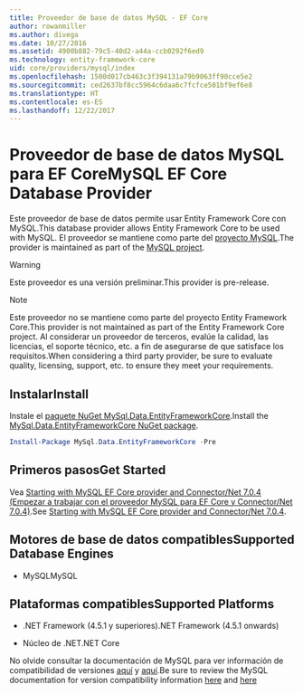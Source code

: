 ```yaml
---
title: Proveedor de base de datos MySQL - EF Core
author: rowanmiller
ms.author: divega
ms.date: 10/27/2016
ms.assetid: 4900b882-79c5-40d2-a44a-ccb0292f6ed9
ms.technology: entity-framework-core
uid: core/providers/mysql/index
ms.openlocfilehash: 1500d017cb463c3f394131a79b9063ff90cce5e2
ms.sourcegitcommit: ced2637bf8cc5964c6daa6c7fcfce501bf9ef6e8
ms.translationtype: HT
ms.contentlocale: es-ES
ms.lasthandoff: 12/22/2017
---
```

# <a name="mysql-ef-core-database-provider"></a><span data-ttu-id="9b215-102">Proveedor de base de datos MySQL para EF Core</span><span class="sxs-lookup"><span data-stu-id="9b215-102">MySQL EF Core Database Provider</span></span>

<span data-ttu-id="9b215-103">Este proveedor de base de datos permite usar Entity Framework Core con MySQL.</span><span class="sxs-lookup"><span data-stu-id="9b215-103">This database provider allows Entity Framework Core to be used with MySQL.</span></span> <span data-ttu-id="9b215-104">El proveedor se mantiene como parte del [proyecto MySQL](http://dev.mysql.com).</span><span class="sxs-lookup"><span data-stu-id="9b215-104">The provider is maintained as part of the [MySQL project](http://dev.mysql.com).</span></span>

> [!WARNING]  
> <span data-ttu-id="9b215-105">Este proveedor es una versión preliminar.</span><span class="sxs-lookup"><span data-stu-id="9b215-105">This provider is pre-release.</span></span>

> [!NOTE]  
> <span data-ttu-id="9b215-106">Este proveedor no se mantiene como parte del proyecto Entity Framework Core.</span><span class="sxs-lookup"><span data-stu-id="9b215-106">This provider is not maintained as part of the Entity Framework Core project.</span></span> <span data-ttu-id="9b215-107">Al considerar un proveedor de terceros, evalúe la calidad, las licencias, el soporte técnico, etc. a fin de asegurarse de que satisface los requisitos.</span><span class="sxs-lookup"><span data-stu-id="9b215-107">When considering a third party provider, be sure to evaluate quality, licensing, support, etc. to ensure they meet your requirements.</span></span>

## <a name="install"></a><span data-ttu-id="9b215-108">Instalar</span><span class="sxs-lookup"><span data-stu-id="9b215-108">Install</span></span>

<span data-ttu-id="9b215-109">Instale el [paquete NuGet MySql.Data.EntityFrameworkCore](https://www.nuget.org/packages/MySql.Data.EntityFrameworkCore).</span><span class="sxs-lookup"><span data-stu-id="9b215-109">Install the [MySql.Data.EntityFrameworkCore NuGet package](https://www.nuget.org/packages/MySql.Data.EntityFrameworkCore).</span></span>

``` powershell
Install-Package MySql.Data.EntityFrameworkCore -Pre
```

## <a name="get-started"></a><span data-ttu-id="9b215-110">Primeros pasos</span><span class="sxs-lookup"><span data-stu-id="9b215-110">Get Started</span></span>

<span data-ttu-id="9b215-111">Vea [Starting with MySQL EF Core provider and Connector/Net 7.0.4 (Empezar a trabajar con el proveedor MySQL para EF Core y Connector/Net 7.0.4)](http://insidemysql.com/howto-starting-with-mysql-ef-core-provider-and-connectornet-7-0-4/).</span><span class="sxs-lookup"><span data-stu-id="9b215-111">See [Starting with MySQL EF Core provider and Connector/Net 7.0.4](http://insidemysql.com/howto-starting-with-mysql-ef-core-provider-and-connectornet-7-0-4/).</span></span>

## <a name="supported-database-engines"></a><span data-ttu-id="9b215-112">Motores de base de datos compatibles</span><span class="sxs-lookup"><span data-stu-id="9b215-112">Supported Database Engines</span></span>

* <span data-ttu-id="9b215-113">MySQL</span><span class="sxs-lookup"><span data-stu-id="9b215-113">MySQL</span></span>

## <a name="supported-platforms"></a><span data-ttu-id="9b215-114">Plataformas compatibles</span><span class="sxs-lookup"><span data-stu-id="9b215-114">Supported Platforms</span></span>

* <span data-ttu-id="9b215-115">.NET Framework (4.5.1 y superiores)</span><span class="sxs-lookup"><span data-stu-id="9b215-115">.NET Framework (4.5.1 onwards)</span></span>

* <span data-ttu-id="9b215-116">Núcleo de .NET</span><span class="sxs-lookup"><span data-stu-id="9b215-116">.NET Core</span></span>

<span data-ttu-id="9b215-117">No olvide consultar la documentación de MySQL para ver información de compatibilidad de versiones [aquí](https://dev.mysql.com/doc/connector-net/en/connector-net-versions.html) y [aquí](https://dev.mysql.com/doc/connector-net/en/connector-net-entityframework-core.html).</span><span class="sxs-lookup"><span data-stu-id="9b215-117">Be sure to review the MySQL documentation for version compatibility information [here](https://dev.mysql.com/doc/connector-net/en/connector-net-versions.html) and [here](https://dev.mysql.com/doc/connector-net/en/connector-net-entityframework-core.html)</span></span>
